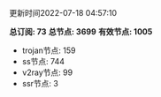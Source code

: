 更新时间2022-07-18 04:57:10

**总订阅: 73**
**总节点: 3699**
**有效节点: 1005**
- trojan节点: 159
- ss节点: 744
- v2ray节点: 99
- ssr节点: 3
